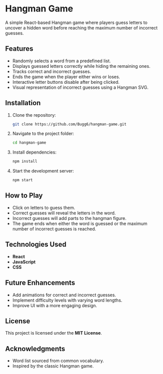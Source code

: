 # Hangman Game

A simple React-based Hangman game where players guess letters to uncover a hidden word before reaching the maximum number of incorrect guesses.

## Features

- Randomly selects a word from a predefined list.
- Displays guessed letters correctly while hiding the remaining ones.
- Tracks correct and incorrect guesses.
- Ends the game when the player either wins or loses.
- Interactive letter buttons disable after being clicked.
- Visual representation of incorrect guesses using a Hangman SVG.

## Installation

1. Clone the repository:
   ```sh
   git clone https://github.com/Bugg6/hangman-game.git
   ```
2. Navigate to the project folder:
   ```sh
   cd hangman-game
   ```
3. Install dependencies:
   ```sh
   npm install
   ```
4. Start the development server:
   ```sh
   npm start
   ```

## How to Play

- Click on letters to guess them.
- Correct guesses will reveal the letters in the word.
- Incorrect guesses will add parts to the hangman figure.
- The game ends when either the word is guessed or the maximum number of incorrect guesses is reached.

## Technologies Used

- **React**
- **JavaScript**
- **CSS**

## Future Enhancements

- Add animations for correct and incorrect guesses.
- Implement difficulty levels with varying word lengths.
- Improve UI with a more engaging design.

## License

This project is licensed under the **MIT License**.

## Acknowledgments

- Word list sourced from common vocabulary.
- Inspired by the classic Hangman game.
